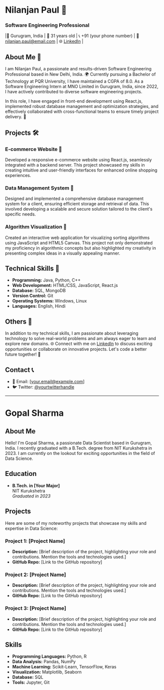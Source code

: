 # Nilanjan Paul 🚀

### Software Engineering Professional 

|📍 Gurugram, India | 📅 31 years old | 📞 +91 (your phone number) | 📧 nilanjan.paul@email.com | 🌐 [LinkedIn](www.linkedin.com/in/nilanjanpaul) |


## About Me 🚀

I am Nilanjan Paul, a passionate and results-driven Software Engineering Professional based in New Delhi, India. 🌍 Currently pursuing a Bachelor of Technology at PQR University, I have maintained a CGPA of 8.0. As a Software Engineering Intern at MNO Limited in Gurugram, India, since 2022, I have actively contributed to diverse software engineering projects.

In this role, I have engaged in front-end development using React.js, implemented robust database management and optimization strategies, and effectively collaborated with cross-functional teams to ensure timely project delivery. 🤝

## Projects 🛠️

### E-commerce Website 🛒
Developed a responsive e-commerce website using React.js, seamlessly integrated with a backend server. This project showcased my skills in creating intuitive and user-friendly interfaces for enhanced online shopping experiences.

### Data Management System 💾
Designed and implemented a comprehensive database management system for a client, ensuring efficient storage and retrieval of data. This involved developing a scalable and secure solution tailored to the client's specific needs.

### Algorithm Visualization 🔄
Created an interactive web application for visualizing sorting algorithms using JavaScript and HTML5 Canvas. This project not only demonstrated my proficiency in algorithmic concepts but also highlighted my creativity in presenting complex ideas in a visually appealing manner.

## Technical Skills 🧰

* **Programming:** Java, Python, C++
* **Web Development:** HTML/CSS, JavaScript, React.js
* **Database:** SQL, MongoDB
* **Version Control:** Git
* **Operating Systems:** Windows, Linux
* **Languages:** English, Hindi

## Others 🌟

In addition to my technical skills, I am passionate about leveraging technology to solve real-world problems and am always eager to learn and explore new domains. 🌐 Connect with me on [LinkedIn](www.linkedin.com/in/nilanjanpaul) to discuss exciting opportunities or collaborate on innovative projects. Let's code a better future together! 🚀

## Contact 📞

- 📧 Email: [your.email@example.com]
- 🐦 Twitter: [@yourtwitterhandle](https://twitter.com/yourtwitterhandle)

---


# Gopal Sharma


## About Me

Hello! I'm Gopal Sharma, a passionate Data Scientist based in Gurugram, India. I recently graduated with a B.Tech. degree from NIT Kurukshetra in 2023. I am currently on the lookout for exciting opportunities in the field of Data Science.

## Education

- **B.Tech. in [Your Major]**  
  NIT Kurukshetra  
  *Graduated in 2023*

## Projects

Here are some of my noteworthy projects that showcase my skills and expertise in Data Science:

### Project 1: [Project Name]

- **Description:** [Brief description of the project, highlighting your role and contributions. Mention the tools and technologies used.]
- **GitHub Repo:** [Link to the GitHub repository]

### Project 2: [Project Name]

- **Description:** [Brief description of the project, highlighting your role and contributions. Mention the tools and technologies used.]
- **GitHub Repo:** [Link to the GitHub repository]

### Project 3: [Project Name]

- **Description:** [Brief description of the project, highlighting your role and contributions. Mention the tools and technologies used.]
- **GitHub Repo:** [Link to the GitHub repository]

## Skills

- **Programming Languages:** Python, R
- **Data Analysis:** Pandas, NumPy
- **Machine Learning:** Scikit-Learn, TensorFlow, Keras
- **Visualization:** Matplotlib, Seaborn
- **Database:** SQL
- **Tools:** Jupyter, Git

